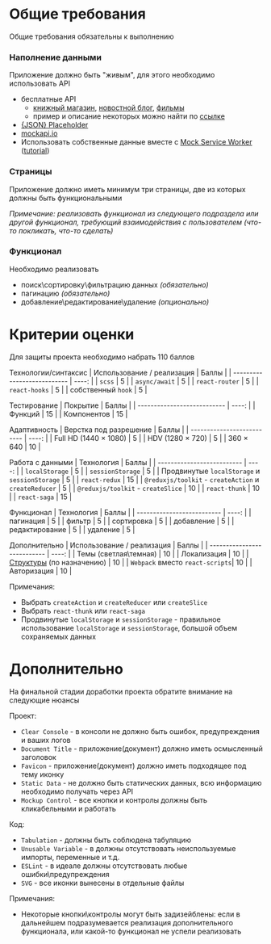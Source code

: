 # Общие требования

Общие требования обязательны к выполнению

### Наполнение данными

Приложение должно быть "живым", для этого необходимо использовать API

- бесплатные API
  - [книжный магазин](https://api.itbook.store/), [новостной блог](https://api.spaceflightnewsapi.net/v3/documentation#/), [фильмы](http://www.omdbapi.com/)
  - пример и описание некоторых можно найти по [ссылке](https://proglib.io/p/7-besplatnyh-api-o-kotoryh-nikto-ne-govorit-2020-12-07)
- [{JSON} Placeholder](https://jsonplaceholder.typicode.com/)
- [mockapi.io](https://mockapi.io/)
- Использовать собственные данные вместе с [Mock Service Worker](https://mswjs.io/) ([tutorial](https://github.com/ArtyomTalonchick/TeachMeSkills/blob/master/MSW.md))

### Страницы

Приложение должно иметь минимум три страницы, две из которых должны быть функциональными

*Примечание: реализовать функционал из следующего подраздела или другой функционал, требующий взаимодействия с пользователем (что-то покликать, что-то сделать)*

### Функционал

Необходимо реализовать 
- поиск\сортировку\фильтрацию данных *(обязательно)*
- пагинацию *(обязательно)*
- добавление\редактирование\удаление *(опционально)*

# Критерии оценки

Для защиты проекта необходимо набрать 110 баллов

Технологии/синтаксис
| Использование / реализация  | Баллы |
| --------------------------- | ----: |
| `scss`                      |    5  |
| `async/await`               |    5  |
| `react-router`              |    5  |
| `react-hooks`               |    5  |
| собственный `hook`          |    5  |

Тестирование
| Покрытие                    | Баллы |
| --------------------------- | ----: |
| Функций                     |    15 |
| Компонентов                 |    15 |

Адаптивность
| Верстка под разрешение     | Баллы |
| -------------------------- | ----: |
| Full HD (1440 × 1080)      |    5  |
| HDV (1280 × 720)           |    5  |
| 360 × 640                  |    10 |

Работа с данными
| Технология                 | Баллы |
| -------------------------- | ----: |
| `localStorage`             |    5  |
| `sessionStorage`           |    5  |
| Продвинутые `localStorage` и `sessionStorage` |    5  |
| `react-redux`              |    15 |
| `@reduxjs/toolkit` - `createAction` и `createReducer` |    5 |
| `@reduxjs/toolkit` - `createSlice` |    10 |
| `react-thunk`              |    10 |
| `react-saga`               |    15 |

Функционал
| Технология                 | Баллы |
| -------------------------- | ----: |
| пагинация                  |    5  |
| фильтр                     |    5  |
| сортировка                 |    5  |
| добавление                 |    5  |
| редактирование             |    5  |
| удаление                   |    5  |

Дополнительно
| Использование / реализация  | Баллы |
| --------------------------- | ----: |
| Темы (светлая\темная)           |    10 |
| Локализация                     |    10 |
| [Структуры](https://github.com/ArtyomTalonchick/TeachMeSkills/blob/master/Structures.md) (по назначению)       |    10 |
| `Webpack` вместо `react-scripts`|    10 |
| Авторизация                     |    10 |


Примечания:
- Выбрать `createAction` и `createReducer` или `createSlice`
- Выбрать `react-thunk` или `react-saga`
- Продвинутые `localStorage` и `sessionStorage` - правильное использование `localStorage` и `sessionStorage`, большой объем сохраняемых данных 


# Дополнительно

На финальной стадии доработки проекта обратите внимание на следующие нюансы

Проект:
- `Clear Console` - в консоли не должно быть ошибок, предупреждения и ваших логов
- `Document Title` - приложение(документ) должно иметь осмысленный заголовок
- `Favicon` - приложение(документ) должно иметь подходящее под тему иконку
- `Static Data` - не должно быть статических данных, всю информацию необходимо получать через API
- `Mockup Control` - все кнопки и контролы должны быть кликабельными и работать

Код:
- `Tabulation` - должны быть соблюдена табуляцию
- `Unusable Variable` - в должны отсутствовать неиспользуемые импорты, переменные и т.д.
- `ESLint` - в идеале должны отсутствовать любые ошибки\предупреждения
- `SVG` - все иконки вынесены в отдельные файлы


Примечания:
- Некоторые кнопки\контролы могут быть задизейблены: если в дальнейшем подразумевается реализация дополнительного функционала, или какой-то функционал не успели реализовать

